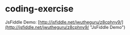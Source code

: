 # coding-exercise

JsFiddle Demo: [http://jsfiddle.net/jwutheguru/z8cphny9/](http://jsfiddle.net/jwutheguru/z8cphny9/ "JsFiddle Demo")
